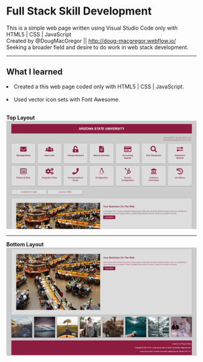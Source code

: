 # Full Stack Skill Development
This is a simple web page written using Visual Studio Code only with HTML5 | CSS | JavaScript<br>
Created by @DougMacGregor || http://doug-macgregor.webflow.io/<br>
Seeking a broader field and desire to do work in web stack development.

<hr>

## What I learned
<li>Created a this web page coded only with HTML5 | CSS | JavaScript.</li><br>
<li>Used vector icon sets with Font Awesome.</li><br>

<b>Top Layout</b><br>
![java-code](https://raw.githubusercontent.com/SEDoug/web_template/master/img/page-1.JPG)<hr>
<b>Bottom Layout</b><br>
![java-code](https://raw.githubusercontent.com/SEDoug/web_template/master/img/page-2.JPG)

